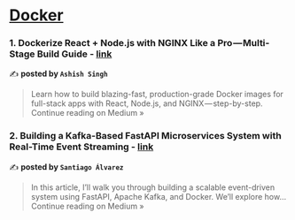 
<h1><a href=https://medium.com/tag/docker/recommended target="_blank" rel="noopener noreferrer">Docker</a></h1>
<h3>1. Dockerize React + Node.js with NGINX Like a Pro — Multi-Stage Build Guide - <a href="https://ashishnoob.medium.com/dockerize-react-node-js-with-nginx-like-a-pro-multi-stage-build-guide-a6cf93e358fc?source=rss------docker-5" target="_blank" rel="noopener noreferrer">link</a></h3>

✍️ **posted by `Ashish Singh`**

<blockquote>Learn how to build blazing-fast, production-grade Docker images for full-stack apps with React, Node.js, and NGINX — step-by-step.
Continue reading on Medium »</blockquote>

<h3>2. Building a Kafka-Based FastAPI Microservices System with Real-Time Event Streaming - <a href="https://santiagoalvarez87.medium.com/building-a-kafka-based-fastapi-microservices-system-with-real-time-event-streaming-df3bbde6aa67?source=rss------docker-5" target="_blank" rel="noopener noreferrer">link</a></h3>

✍️ **posted by `Santiago Álvarez`**

<blockquote>In this article, I’ll walk you through building a scalable event-driven system using FastAPI, Apache Kafka, and Docker. We’ll explore how…
Continue reading on Medium »</blockquote>

